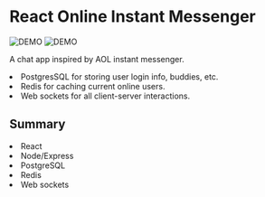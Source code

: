 # React Online Instant Messenger

![DEMO](/client/public/screenshot1.jpg)
![DEMO](/client/public/screenshot2.jpg)

A chat app inspired by AOL instant messenger.

<li>PostgresSQL for storing user login info, buddies, etc.</li>
<li>Redis for caching current online users.</li>
<li>Web sockets for all client-server interactions.</li>

## Summary

<li>React</li>
<li>Node/Express</li>
<li>PostgreSQL</li>
<li>Redis</li>
<li>Web sockets</li>
